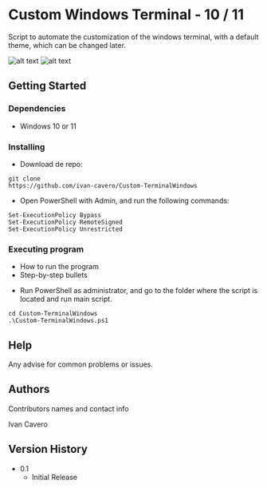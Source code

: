 # Custom Windows Terminal - 10 / 11

Script to automate the customization of the windows terminal, with a default theme, which can be changed later.

![alt text](https://i.gyazo.com/9714b2c1df75ba66ffd4ac5ee51cceea.png)
![alt text](https://i.gyazo.com/d766bae157f1716712906ff93df9f0b5.png)

## Getting Started

### Dependencies

* Windows 10 or 11

### Installing

* Download de repo:
```
git clone
https://github.com/ivan-cavero/Custom-TerminalWindows
```

* Open PowerShell with Admin, and run the following commands:
```
Set-ExecutionPolicy Bypass
Set-ExecutionPolicy RemoteSigned
Set-ExecutionPolicy Unrestricted
```

### Executing program

* How to run the program
* Step-by-step bullets
- Run PowerShell as administrator, and go to the folder where the script is located and run main script.
```
cd Custom-TerminalWindows
.\Custom-TerminalWindows.ps1
```

## Help

Any advise for common problems or issues.

## Authors

Contributors names and contact info

Ivan Cavero

## Version History

* 0.1
    * Initial Release